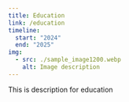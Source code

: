```yaml
---
title: Education
link: /education
timeline:
  start: "2024"
  end: "2025"
img:
  - src: ./sample_image1200.webp
    alt: Image description
---
```


This is description for education
